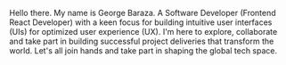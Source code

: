 Hello there. My name is George Baraza. A Software Developer (Frontend React Developer) with a keen focus for building intuitive user interfaces (UIs) for optimized user experience (UX). I'm here to explore, collaborate and take part in building successful project deliveries that transform the world. Let's all join hands and take part in shaping the global tech space.
